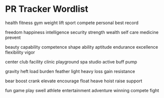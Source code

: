 # PR Tracker Wordlist
health
fitness
gym
weight
lift
sport
compete
personal
best
record

freedom
happiness
intelligence
security
strength
wealth
self
care
medicine
prevent

beauty
capability
competence
shape
ability
aptitude
endurance
excellence
flexibility
vigor

center
club
facility
clinic
playground
spa
studio
active
buff
pump

gravity
heft
load
burden
feather
light
heavy
loss
gain
resistance

bear
boost
crank
elevate
encourage
float
heave
hoist
raise
support

fun
game
play
swell
athlete
entertainment
adventure
winning
compete
fight
